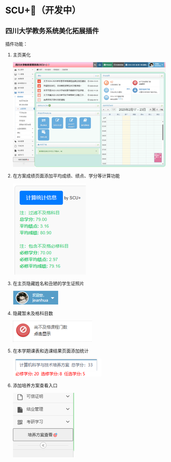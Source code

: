 # SCU+🎯（开发中）

## 四川大学教务系统美化拓展插件

插件功能：

1. 主页美化

   ![image](./showImage/5.png)

2. 在方案成绩页面添加平均成绩、绩点、学分等计算功能

   ![image](./showImage/2.png)

3. 在主页隐藏姓名和丑陋的学生证照片

   ![image](./showImage/4.png)

4. 隐藏暂未及格科目数

   ![image](./showImage/3.png)

5. 在本学期课表和选课结果页面添加统计

   ![image](./showImage/1.png)

6. 添加培养方案查看入口

   ![image](./showImage/6.png)
